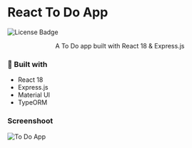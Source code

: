 # React To Do App
![License Badge](https://img.shields.io/github/license/bytekatana/react-todo-app)
<p style="text-align: center;">A To Do app built with React 18 & Express.js</p>



### 🧱 Built with
* React 18
* Express.js
* Material UI
* TypeORM

### Screenshoot

![To Do App](https://i.imgur.com/UAtH1jE.png)
